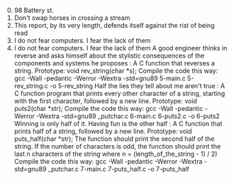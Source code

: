 0. 98 Battery st.
1. Don't swap horses in crossing a stream
2. This report, by its very length, defends itself against the rist of being read
3. I do not fear computers. I fear the lack of them
4. I do not fear computers. I fear the lack of them
A good engineer thinks in reverse and asks himself about the stylistic consequences of the components and systems he proposes : A C function that reverses a string.
Prototype: void rev_string(char *s);
Compile the code this way: gcc -Wall -pedantic -Werror -Wextra -std=gnu89 5-main.c 5-rev_string.c -o 5-rev_string
Half the lies they tell about me aren't true : A C function program that prints every other character of a string, starting with the first character, followed by a new line.
Prototype: void puts2(char *str);
Compile the code this way: gcc -Wall -pedantic -Werror -Wextra -std=gnu89 _putchar.c 6-main.c 6-puts2.c -o 6-puts2
Winning is only half of it. Having fun is the other half : A C function that prints half of a string, followed by a new line.
Prototype: void puts_half(char *str);
The function should print the second half of the string.
If the number of characters is odd, the function should print the last n characters of the string where n = (length_of_the_string - 1) / 2)
Compile the code this way: gcc -Wall -pedantic -Werror -Wextra -std=gnu89 _putchar.c 7-main.c 7-puts_half.c -o 7-puts_half
